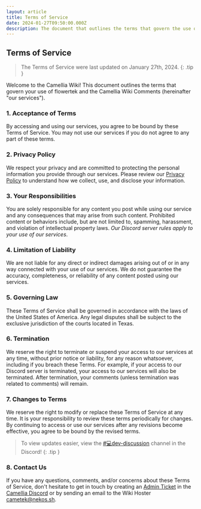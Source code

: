```yaml
---
layout: article
title: Terms of Service
date: 2024-01-27T09:50:00.000Z
description: The document that outlines the terms that govern the use of our services.
---
```


## Terms of Service

> The Terms of Service were last updated on January 27th, 2024.
{: .tip }

Welcome to the Camellia Wiki! This document outlines the terms that govern your use of flowertek and the Camellia Wiki Comments (hereinafter "our services").

### 1. Acceptance of Terms

By accessing and using our services, you agree to be bound by these Terms of Service. You may not use our services if you do not agree to any part of these terms.

### 2. Privacy Policy

We respect your privacy and are committed to protecting the personal information you provide through our services. Please review our [Privacy Policy](/legal/privacy) to understand how we collect, use, and disclose your information.

### 3. Your Responsibilities

You are solely responsible for any content you post while using our service and any consequences that may arise from such content. Prohibited content or behaviors include, but are not limited to, spamming, harassment, and violation of intellectual property laws. _Our Discord server rules apply to your use of our services_.

### 4. Limitation of Liability

We are not liable for any direct or indirect damages arising out of or in any way connected with your use of our services. We do not guarantee the accuracy, completeness, or reliability of any content posted using our services.

### 5. Governing Law

These Terms of Service shall be governed in accordance with the laws of the United States of America. Any legal disputes shall be subject to the exclusive jurisdiction of the courts located in Texas.

### 6. Termination

We reserve the right to terminate or suspend your access to our services at any time, without prior notice or liability, for any reason whatsoever, including if you breach these Terms. For example, if your access to our Discord server is terminated, your access to our services will also be terminated. After termination, your comments (unless termination was related to comments) will remain.

### 7. Changes to Terms

We reserve the right to modify or replace these Terms of Service at any time. It is your responsibility to review these terms periodically for changes. By continuing to access or use our services after any revisions become effective, you agree to be bound by the revised terms.

> To view updates easier, view the [#💻dev-discussion](https://discord.com/channels/435720333786480641/1174624963584610334) channel in the Discord!
{: .tip }

### 8. Contact Us

If you have any questions, comments, and/or concerns about these Terms of Service, don't hesitate to get in touch by creating an [Admin Ticket](https://discord.com/channels/435720333786480641/1037187523677524038) in the [Camellia Discord](https://discord.gg/camellia) or by sending an email to the Wiki Hoster <cametek@nekos.sh>.
